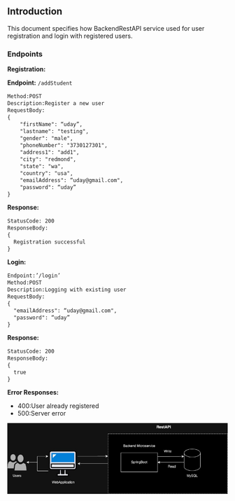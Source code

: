 ## Introduction

This document specifies how BackendRestAPI service used for user registration and login with registered users.

### Endpoints

**Registration:**

**Endpoint:** ```/addStudent```

```
Method:POST  
Description:Register a new user  
RequestBody:
{  
    "firstName": “uday”,  
    "lastname": "testing",  
    "gender": "male",  
    "phoneNumber": "3730127301",  
    "address1": "add1",  
    "city": "redmond",  
    "state": "wa",  
    "country": "usa",  
    "emailAddress": “uday@gmail.com",  
    "password": “uday”  
}  
```

**Response:**
```
StatusCode: 200  
ResponseBody:  
{  
  Registration successful  
}
```
**Login:**  
```
Endpoint:’/login’  
Method:POST  
Description:Logging with existing user  
RequestBody:  
{  
  "emailAddress": “uday@gmail.com",  
  "password": “uday”  
} 
```

**Response:**  
````
StatusCode: 200  
ResponseBody:  
{  
  true  
}
````
**Error Responses:**  
- 400:User already registered  
- 500:Server error


![WebApp.jpg](WebApp.jpg)
